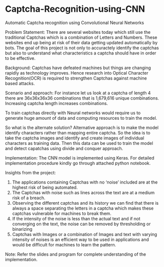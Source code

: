 # Captcha-Recognition-using-CNN
Automatic Captcha recognition using Convolutional Neural Networks

Problem Statement:
There are several websites today which still use the traditional Captchas which is a combination of Letters and Numbers. These websites end up being at risk of their data getting updated automatically by bots. The goal of this project is not only to accuractely identify the captchas but also to understand what characteristics a captcha should have in order to be effective.

Background:
Captchas have defeated machines but things are changing rapidly as technology improves. Hence research into Optical Character Recognition(OCR) is required to strengthen Captchas against machine based attacks.

Scenario and approach:
For instance let us look at a captcha of length 4 there are 36x36x36x36 combinations that is 1,679,616 unique combinations. Increasing captcha length increases combinations.

To train captchas directly with Neural networks would require us to generate huge amount of data and computing resources to train the model.

So what is the alternate solution?
Alternative approach is to make the model identify characters rather than mapping entire captcha. So the idea is to take the captcha images and identify and create images of individual characters as training data. Then this data can be used to train the model and detect capatchas using divide and conquer approach.

Implementation:
The CNN model is implemented using Keras. For detailed implementation procedure kindly go through attached python notebook.

Insights from the project:
1. The applications containing Captchas with no ‘noise’ included are at the highest risk of being automated.
2. The Captchas with noise such as lines across the text are at a medium risk of a breach.
3. Observing the different captchas and its history we can find that there is always a space separating the letters in a captcha which  makes these captchas vulnerable for machines to break them.
4. If the intensity of the noise is less than the actual text and if not converging on the text, the noise can be removed by thresholding or binarizing 
5. Captchas with Images or a combination of Images and text with varying intensity of noises is an efficient way to be used in applications and would be difficult for machines to learn the pattern.



Note: Refer the slides and program for complete understanding of the implementation.





